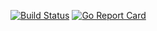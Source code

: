[![Build Status](https://travis-ci.org/gobuffalo/tags.svg?branch=feat/1.0)](https://travis-ci.org/gobuffalo/tags)
 [![Go Report Card](https://goreportcard.com/badge/github.com/gobuffalo/tags)](https://goreportcard.com/report/github.com/gobuffalo/tags)
